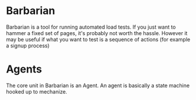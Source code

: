 Barbarian
==========

Barbarian is a tool for running automated load tests. If you just want to hammer a fixed set of pages, it's probably not worth the hassle. However it may be useful if what you want to test is a sequence of actions (for example a signup process)


Agents
=======

The core unit in Barbarian is an Agent. An agent is basically a state machine hooked up to mechanize.